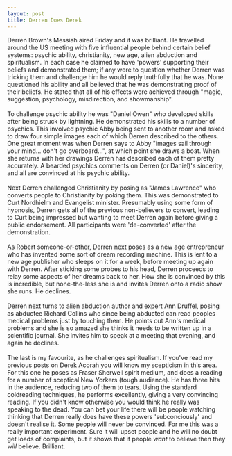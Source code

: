 ```yaml
--- 
layout: post
title: Derren Does Derek
---
```

Derren Brown's Messiah aired Friday and it was brilliant. He travelled around the US meeting with five influential people behind certain belief systems: psychic ability, christianity, new age, alien abduction and spiritualism. In each case he claimed to have 'powers' supporting their beliefs and demonstrated them; if any were to question whether Derren was tricking them and challenge him he would reply truthfully that he was. None questioned his ability and all believed that he was demonstrating proof of their beliefs. He stated that all of his effects were achieved through "magic, suggestion, psychology, misdirection, and showmanship".<br /><br />To challenge psychic ability he was "Daniel Owen" who developed skills after being struck by lightning. He demonstrated his skills to a number of psychics. This involved psychic Abby being sent to another room and asked to draw four simple images each of which Derren described to the others. One great moment was when Derren says to Abby "images sail through your mind... don't go overboard...", at which point she draws a boat. When she returns with her drawings Derren has described each of them pretty accurately. A bearded psychics comments on Derren (or Daniel)'s sincerity, and all are convinced at his psychic ability. <br /><br />Next Derren challenged Christianity by posing as "James Lawrence" who converts people to Christianity by poking them. This was demonstrated to Curt Nordhielm and Evangelist minister. Presumably using some form of hypnosis, Derren gets all of the previous non-believers to convert, leading to Curt being impressed but wanting to meet Derren again before giving a public endorsement. All participants were 'de-converted' after the demonstration.<br /><br />As Robert someone-or-other, Derren next poses as a new age entrepreneur who has invented some sort of dream recording machine. This is lent to a new age publisher who sleeps on it for a week, before meeting up again with Derren. After sticking some probes to his head, Derren proceeds to relay some aspects of her dreams back to her. How she is convinced by this is incredible, but none-the-less she is and invites Derren onto a radio show she runs. He declines. <br /><br />Derren next turns to alien abduction author and expert Ann Druffel, posing as abductee Richard Collins who since being abducted can read peoples medical problems just by touching them. He points out Ann's medical problems and she is so amazed she thinks it needs to be written up in a scientific journal. She invites him to speak at a meeting that evening, and again he declines.<br /><br />The last is my favourite, as he challenges spiritualism. If you've read my previous posts on Derek Acorah you will know my scepticism in this area. For this one he poses as Fraser Sherwell spirit medium, and does a reading for a number of sceptical New Yorkers (tough audience). He has three hits in the audience, reducing two of them to tears. Using the standard coldreading techniques, he performs excellently, giving a very convincing reading. If you didn't know otherwise you would think he really was speaking to the dead. You can bet your life there will be people watching thinking that Derren really does have these powers 'subconciously' and doesn't realise it. Some people will never be convinced. For me this was a really important experiment. Sure it will upset people and he will no doubt get loads of complaints, but it shows that if people <i>want </i>to believe then they <i>will </i>believe. Brilliant.
